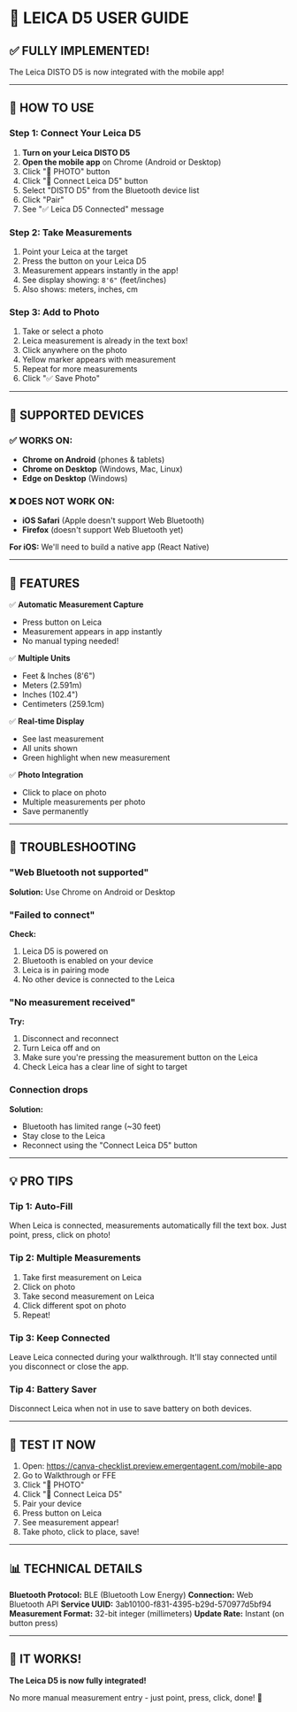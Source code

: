 # 📏 LEICA D5 USER GUIDE

## ✅ FULLY IMPLEMENTED!

The Leica DISTO D5 is now integrated with the mobile app!

---

## 🚀 HOW TO USE

### Step 1: Connect Your Leica D5

1. **Turn on your Leica DISTO D5**
2. **Open the mobile app** on Chrome (Android or Desktop)
3. Click "📸 PHOTO" button
4. Click "📏 Connect Leica D5" button
5. Select "DISTO D5" from the Bluetooth device list
6. Click "Pair"
7. See "✅ Leica D5 Connected" message

### Step 2: Take Measurements

1. Point your Leica at the target
2. Press the button on your Leica D5
3. Measurement appears instantly in the app!
4. See display showing: `8'6"` (feet/inches)
5. Also shows: meters, inches, cm

### Step 3: Add to Photo

1. Take or select a photo
2. Leica measurement is already in the text box!
3. Click anywhere on the photo
4. Yellow marker appears with measurement
5. Repeat for more measurements
6. Click "✅ Save Photo"

---

## 📱 SUPPORTED DEVICES

### ✅ WORKS ON:
- **Chrome on Android** (phones & tablets)
- **Chrome on Desktop** (Windows, Mac, Linux)
- **Edge on Desktop** (Windows)

### ❌ DOES NOT WORK ON:
- **iOS Safari** (Apple doesn't support Web Bluetooth)
- **Firefox** (doesn't support Web Bluetooth yet)

**For iOS:** We'll need to build a native app (React Native)

---

## 🎯 FEATURES

✅ **Automatic Measurement Capture**
- Press button on Leica
- Measurement appears in app instantly
- No manual typing needed!

✅ **Multiple Units**
- Feet & Inches (8'6")
- Meters (2.591m)
- Inches (102.4")
- Centimeters (259.1cm)

✅ **Real-time Display**
- See last measurement
- All units shown
- Green highlight when new measurement

✅ **Photo Integration**
- Click to place on photo
- Multiple measurements per photo
- Save permanently

---

## 🔧 TROUBLESHOOTING

### "Web Bluetooth not supported"
**Solution:** Use Chrome on Android or Desktop

### "Failed to connect"
**Check:**
1. Leica D5 is powered on
2. Bluetooth is enabled on your device
3. Leica is in pairing mode
4. No other device is connected to the Leica

### "No measurement received"
**Try:**
1. Disconnect and reconnect
2. Turn Leica off and on
3. Make sure you're pressing the measurement button on the Leica
4. Check Leica has a clear line of sight to target

### Connection drops
**Solution:**
- Bluetooth has limited range (~30 feet)
- Stay close to the Leica
- Reconnect using the "Connect Leica D5" button

---

## 💡 PRO TIPS

### Tip 1: Auto-Fill
When Leica is connected, measurements automatically fill the text box. Just point, press, click on photo!

### Tip 2: Multiple Measurements
1. Take first measurement on Leica
2. Click on photo
3. Take second measurement on Leica
4. Click different spot on photo
5. Repeat!

### Tip 3: Keep Connected
Leave Leica connected during your walkthrough. It'll stay connected until you disconnect or close the app.

### Tip 4: Battery Saver
Disconnect Leica when not in use to save battery on both devices.

---

## 🧪 TEST IT NOW

1. Open: https://canva-checklist.preview.emergentagent.com/mobile-app
2. Go to Walkthrough or FFE
3. Click "📸 PHOTO"
4. Click "📏 Connect Leica D5"
5. Pair your device
6. Press button on Leica
7. See measurement appear!
8. Take photo, click to place, save!

---

## 📊 TECHNICAL DETAILS

**Bluetooth Protocol:** BLE (Bluetooth Low Energy)
**Connection:** Web Bluetooth API
**Service UUID:** 3ab10100-f831-4395-b29d-570977d5bf94
**Measurement Format:** 32-bit integer (millimeters)
**Update Rate:** Instant (on button press)

---

## 🎉 IT WORKS!

**The Leica D5 is now fully integrated!**

No more manual measurement entry - just point, press, click, done! 🚀
